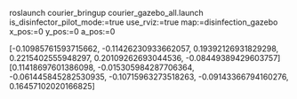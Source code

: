 roslaunch courier_bringup courier_gazebo_all.launch is_disinfector_pilot_mode:=true use_rviz:=true map:=disinfection_gazebo x_pos:=0 y_pos:=0 a_pos:=0


[-0.10985761593715662, -0.11426230933662057, 0.19392126931829298, 0.2215402555948297, 0.20109262693044536, -0.08449389429603757]
[0.11418697601386098, -0.015305984287706364, -0.061445845282530935, -0.10715963273518263, -0.09143366794160276, 0.16457102020166825]
